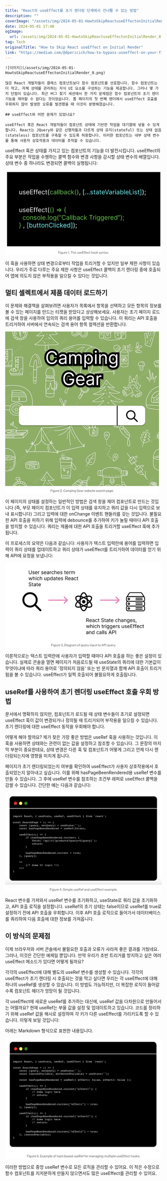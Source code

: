 ```yaml
---
title: "React의 useEffect를 초기 렌더링 단계에서 건너뛸 수 있는 방법"
description: ""
coverImage: "/assets/img/2024-05-01-HowtoSkipReactuseEffectonInitialRender_0.png"
date: 2024-05-01 17:40
ogImage: 
  url: /assets/img/2024-05-01-HowtoSkipReactuseEffectonInitialRender_0.png
tag: Tech
originalTitle: "How to Skip React useEffect on Initial Render"
link: "https://medium.com/@dpericich/how-to-bypass-useeffect-on-your-first-page-render-c31b7ba112a7"
---
```



```
![이미지](/assets/img/2024-05-01-HowtoSkipReactuseEffectonInitialRender_0.png)

많은 React 개발자들이 클래스 컴포넌트보다 함수 컴포넌트를 선호합니다. 함수 컴포넌트는 더 작고, 자체 상태를 관리하는 자식 UI 요소를 구성하는 기능을 제공합니다. 그러나 몇 가지 단점이 있습니다. 최근 버그 찾기 세션에서 한 가지 문제점은 함수 컴포넌트의 초기 렌더 기능을 제어할 수 없다는 것이었습니다. 폼 페이지의 첫 번째 렌더에서 useEffect 호출을 우회하지 않아 발생한 오류를 발견했을 때 이것이 분명해졌습니다.

## useEffect와 어떤 문제가 있었나요?

useEffect 훅은 React 개발자들이 컴포넌트 상태에 기반한 작업을 대기열에 넣을 수 있게 합니다. React는 JQuery와 같은 선행자들과 다르게 상태 유지(stateful) 또는 상태 없음(stateless) 컴포넌트를 구축할 수 있도록 허용합니다. 이러한 컴포넌트는 내부 상태 변수를 통해 사용자 상호작용과 데이터를 추적할 수 있습니다.
```

<div class="content-ad"></div>

useEffect 훅은 상태를 가지고 있는 컴포넌트의 기능을 더 발전시킵니다. useEffect의 주요 부분은 작업을 수행하는 콜백 함수와 변경 사항을 감시할 상태 변수의 배열입니다. 상태 변수 중 하나라도 변경되면 콜백이 실행됩니다:

![이미지](/assets/img/2024-05-01-HowtoSkipReactuseEffectonInitialRender_1.png)

이 훅을 사용하면 상태 변경으로부터 작업을 트리거할 수 있지만 일부 제한 사항이 있습니다. 우리가 주로 다루는 주요 제한 사항은 useEffect 콜백이 초기 렌더링 중에 호출되어 앱에 의도치 않은 부작용을 일으킬 수 있다는 것입니다.

## 멀티 셀렉트에서 제품 데이터 로드하기

<div class="content-ad"></div>

이 문제와 해결책을 살펴보려면 사용자가 목록에서 항목을 선택하고 모든 항목의 정보를 볼 수 있는 페이지를 만드는 티켓을 받았다고 상상해보세요. 사용자는 초기 페이지 로드에 검색 창을 사용하여 임의의 쿼리 용어를 입력할 수 있습니다. 이 쿼리는 API 호출을 트리거하여 서버에서 연속되는 검색 용어 항목 컬렉션을 반환합니다.

<img src="/assets/img/2024-05-01-HowtoSkipReactuseEffectonInitialRender_2.png" />

이 페이지의 상태를 설정하는 일반적인 방법은 검색 창을 제어 컴포넌트로 만드는 것입니다 (즉, 부모 페이지 컴포넌트가 이 입력 상태를 유지하고 쿼리 값을 다시 입력으로 보내 표시합니다) 그리고 입력에 대한 onChange 이벤트 핸들러를 갖는 것입니다. 불필요한 API 호출을 피하기 위해 입력에 debounce를 추가하여 키가 눌릴 때마다 API 호출을 방지할 수 있습니다. 쿼리는 제품에 대한 API 호출을 트리거할 useEffect 훅에 추가됩니다.

이 프로세스의 요약은 다음과 같습니다: 사용자가 텍스트 입력란에 용어를 입력하면 입력이 쿼리 상태를 업데이트하고 쿼리 상태가 useEffect를 트리거하여 데이터를 얻기 위해 API에 요청을 보냅니다:

<div class="content-ad"></div>

![이미지](/assets/img/2024-05-01-HowtoSkipReactuseEffectonInitialRender_3.png)

이론적으로는 텍스트 입력란에 사용자가 입력할 때마다 API 호출을 하는 좋은 설정이 있습니다. 실제로 콘솔을 열면 페이지가 처음로드될 때 useState의 쿼리에 대한 기본값이 무엇이냐에 따라 쿼리 용어로 '정의되지 않음' 또는 빈 문자열과 함께 API 호출이 트리거됨을 볼 수 있습니다. useEffect가 일찍 호출되어 불필요하게 호출됩니다.

## useRef를 사용하여 초기 렌더링 useEffect 호출 우회 방법

문서에서 명확하지 않지만, 컴포넌트가 로드될 때 상태 변수들이 초기로 설정되면 useEffect 훅이 값이 변경되거나 정의될 때 트리거되어 부작용을 일으킬 수 있습니다. 초기 렌더링에 대한 useEffect 동작을 우회해야 합니다.

<div class="content-ad"></div>

어떻게 해야 할까요? 제가 찾은 가장 좋은 방법은 useRef 훅을 사용하는 것입니다. 이 훅을 사용하면 상태와는 관련이 없는 값을 설정하고 참조할 수 있습니다. 그 문장의 마지막 부분이 중요한데요, 상태 변경은 다른 훅 및 컴포넌트가 어떻게 그리고 언제 다시 렌더링되는지에 영향을 미치게 됩니다.

페이지가 초기 렌더링되었는지 여부를 확인하여 useEffect가 사용자 상호작용에서 호출되었는지 알아내고 싶습니다. 이를 위해 hasPageBeenRendered용 useRef 변수를 만들 수 있습니다. 그 후에 useRef 변수를 참조하는 조건부 래퍼로 useEffect 콜백을 감쌀 수 있습니다. 간단한 예는 다음과 같습니다:

![이미지](/assets/img/2024-05-01-HowtoSkipReactuseEffectonInitialRender_4.png)

React 변수를 가져와서 useRef 변수를 초기화하고, useState로 쿼리 값을 초기화하고, API 호출 로직을 설정합니다. useRef의 초기 상태는 false이므로 useRef를 true로 설정하기 전에 API 호출을 우회합니다. 이후 API 호출 로직으로 들어가서 데이터베이스를 쿼리하여 다음 호출에 대한 정보를 가져옵니다.

<div class="content-ad"></div>

## 이 방식의 문제점

이제 브라우저와 서버 콘솔에서 불필요한 호출과 오류가 사라져 좋은 결과를 거뒀네요. 그러나, 이것은 간단한 예제일 뿐입니다. 만약 우리가 초반 트리거를 방지하고 싶은 여러 useEffect 메소드가 있다면 어떻게 될까요?

각각의 useEffect에 대해 별도의 useRef 변수를 생성할 수 있습니다. 각각의 useEffect가 초기 렌더링 시 호출되는 것을 막고 싶다면 우리는 각 useEffect에 대해 하나의 useRef를 생성할 수 있습니다. 이 방법도 가능하지만, 더 복잡한 로직이 들어갈수록 컴포넌트 헤더가 엉망이 될 것입니다.

각 useEffect에 새로운 useRef를 추가하는 대신에, useRef 값을 다차원으로 만들어서는 어떨까요? 현재 useRef는 부울 값을 설정 및 업데이트하고 있습니다. 코드를 정리하기 위해 useRef 값을 해시로 설정하여 각 키가 다른 useEffect를 가리키도록 할 수 있습니다. 이렇게 보일 것입니다: 

<div class="content-ad"></div>

아래는 Markdown 형식으로 표현한 내용입니다.


![How to Skip React useEffect on Initial Render](/assets/img/2024-05-01-HowtoSkipReactuseEffectonInitialRender_5.png)

이러한 방법으로 중앙 useRef 변수로 모든 로직을 관리할 수 있어요. 이 작은 수정으로 함수 컴포넌트를 지저분하게 만들지 않으면서도 많은 useEffect를 관리할 수 있어요.